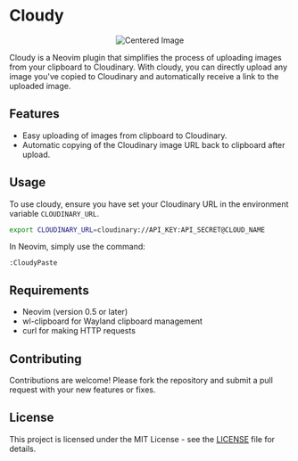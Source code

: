 # Cloudy

<p align="center">
  <img src="https://res.cloudinary.com/e2r2fx/image/upload/c_fit,h_200,w_200/v1701644578/tdfwqaud5jppgint6t1k.png" alt="Centered Image">
</p>

Cloudy is a Neovim plugin that simplifies the process of uploading images from your clipboard to Cloudinary. With cloudy, you can directly upload any image you've copied to Cloudinary and automatically receive a link to the uploaded image.

## Features

- Easy uploading of images from clipboard to Cloudinary.
- Automatic copying of the Cloudinary image URL back to clipboard after upload.

## Usage

To use cloudy, ensure you have set your Cloudinary URL in the environment variable `CLOUDINARY_URL`.

```bash
export CLOUDINARY_URL=cloudinary://API_KEY:API_SECRET@CLOUD_NAME
```

In Neovim, simply use the command:

```vim
:CloudyPaste
```

## Requirements

- Neovim (version 0.5 or later)
- wl-clipboard for Wayland clipboard management
- curl for making HTTP requests

## Contributing

Contributions are welcome! Please fork the repository and submit a pull request with your new features or fixes.

## License

This project is licensed under the MIT License - see the [LICENSE](LICENSE) file for details.
